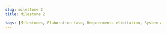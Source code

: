 ```yaml
---
slug: milestone 2
title: Milestone 2

tags: [Milestones, Elaboration fase, Requirements elicitation, System architecture, Presentation]
---
```

